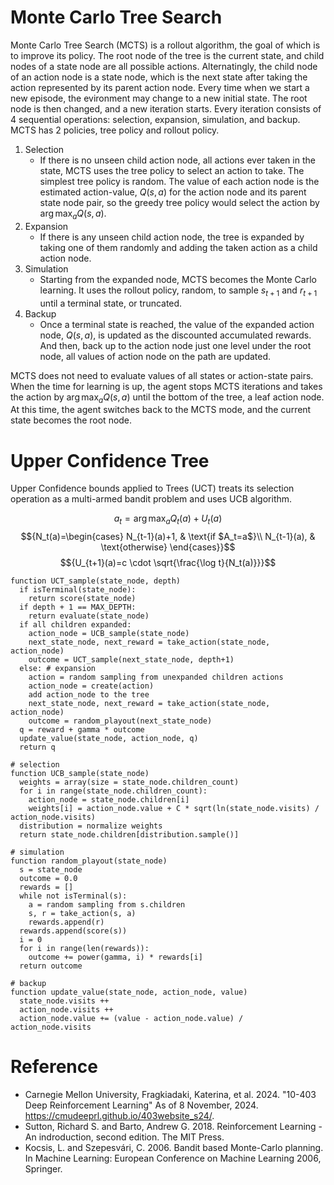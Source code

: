 # Monte Carlo Tree Search
Monte Carlo Tree Search (MCTS) is a rollout algorithm, the goal of which is to improve its policy. The root node of the tree is the current 
state, and child nodes of a state node are all possible actions. Alternatingly, the child node of an action node is a state node, which is the 
next state after taking the action represented by its parent action node. Every time when we start a new episode, the evironment may change 
to a new initial state. The root node is then changed, and a new iteration starts. Every iteration consists of 4 sequential operations: selection, 
expansion, simulation, and backup. MCTS has 2 policies, tree policy and rollout policy.

1. Selection
    - If there is no unseen child action node, all actions ever taken in the state, MCTS uses the tree policy to select an action to take. 
    The simplest tree policy is random. The value of each action node is the estimated action-value, $Q(s, a)$ for the action node and its parent 
    state node pair, so the greedy tree policy would select the action by $\arg \max_a Q(s, a)$.
2. Expansion
    - If there is any unseen child action node, the tree is expanded by taking one of them randomly and adding the taken action as a child action 
    node.
3. Simulation
    - Starting from the expanded node, MCTS becomes the Monte Carlo learning. It uses the rollout policy, random, to sample $s_{t+1}$ 
    and $r_{t+1}$ until a terminal state, or truncated.
4. Backup
    - Once a terminal state is reached, the value of the expanded action node, $Q(s, a)$, is updated as the discounted accumulated rewards. 
    And then, back up to the action node just one level under the root node, all values of action node on the path are updated.

MCTS does not need to evaluate values of all states or action-state pairs. When the time for learning is up, the agent stops MCTS iterations and 
takes the action by $\arg \max_a Q(s, a)$ until the bottom of the tree, a leaf action node. At this time, the agent switches back to the MCTS 
mode, and the current state becomes the root node.

# Upper Confidence Tree
Upper Confidence bounds applied to Trees (UCT) treats its selection operation as a multi-armed bandit problem and uses UCB algorithm. 

$${a_t=\arg\max_{a} Q_t(a)+U_t(a)}$$
$${N_t(a)=\begin{cases}
  N_{t-1}(a)+1, & \text{if $A_t=a$}\\
  N_{t-1}(a), & \text{otherwise}
\end{cases}}$$
$${U_{t+1}(a)=c \cdot \sqrt{\frac{\log t}{N_t(a)}}}$$

    function UCT_sample(state_node, depth)
      if isTerminal(state_node):
        return score(state_node)
      if depth + 1 == MAX_DEPTH:
        return evaluate(state_node)
      if all children expanded:
        action_node = UCB_sample(state_node)
        next_state_node, next_reward = take_action(state_node, action_node)
        outcome = UCT_sample(next_state_node, depth+1)
      else: # expansion
        action = random sampling from unexpanded children actions
        action_node = create(action)
        add action_node to the tree
        next_state_node, next_reward = take_action(state_node, action_node)
        outcome = random_playout(next_state_node)
      q = reward + gamma * outcome
      update_value(state_node, action_node, q)
      return q

    # selection
    function UCB_sample(state_node)
      weights = array(size = state_node.children_count)
      for i in range(state_node.children_count):
        action_node = state_node.children[i]
        weights[i] = action_node.value + C * sqrt(ln(state_node.visits) / action_node.visits)
      distribution = normalize weights
      return state_node.children[distribution.sample()]

    # simulation
    function random_playout(state_node)
      s = state_node
      outcome = 0.0
      rewards = []
      while not isTerminal(s):
        a = random sampling from s.children
        s, r = take_action(s, a)
        rewards.append(r)
      rewards.append(score(s))
      i = 0
      for i in range(len(rewards)):
        outcome += power(gamma, i) * rewards[i]
      return outcome

    # backup
    function update_value(state_node, action_node, value)
      state_node.visits ++
      action_node.visits ++
      action_node.value += (value - action_node.value) / action_node.visits

# Reference
- Carnegie Mellon University, Fragkiadaki, Katerina, et al. 2024. "10-403 Deep Reinforcement Learning" As of 8 November, 2024. 
https://cmudeeprl.github.io/403website_s24/.
- Sutton, Richard S. and Barto, Andrew G. 2018. Reinforcement Learning - An indroduction, second edition. The MIT Press.
- Kocsis, L. and Szepesvári, C. 2006. Bandit based Monte-Carlo planning. In Machine Learning: European Conference on Machine Learning 2006, Springer.
